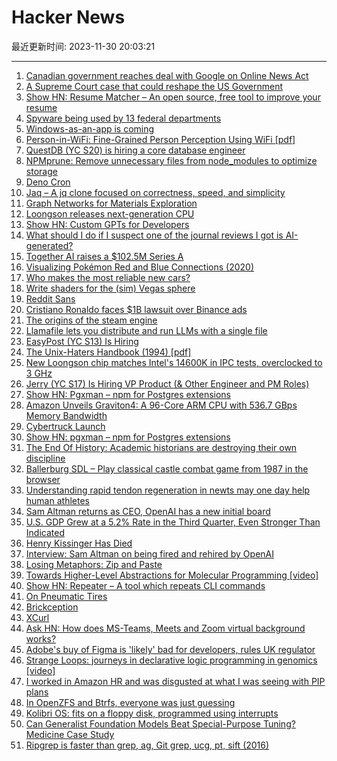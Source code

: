 # Hacker News

最近更新时间: 2023-11-30 20:03:21

--- 
1. [Canadian government reaches deal with Google on Online News Act](https://www.cbc.ca/news/politics/google-online-news-act-1.7043330) 
2. [A Supreme Court case that could reshape the US Government](https://www.readtangle.com/sec-v-jarkesy-supreme-court-case/) 
3. [Show HN: Resume Matcher – An open source, free tool to improve your resume](https://github.com/srbhr/Resume-Matcher) 
4. [Spyware being used by 13 federal departments](https://www.cbc.ca/news/canada/ottawa/spyware-federal-canada-government-department-privacy-1.7041255) 
5. [Windows-as-an-app is coming](https://www.computerworld.com/article/3711200/windows-as-an-app-is-coming.html) 
6. [Person-in-WiFi: Fine-Grained Person Perception Using WiFi [pdf]](https://www.ri.cmu.edu/app/uploads/2019/09/Person_in_WiFi_ICCV2019.pdf) 
7. [QuestDB (YC S20) is hiring a core database engineer](https://questdb.io/careers/core-database-engineer/) 
8. [NPMprune: Remove unnecessary files from node_modules to optimize storage](https://github.com/xthezealot/npmprune) 
9. [Deno Cron](https://deno.com/blog/cron) 
10. [Jaq – A jq clone focused on correctness, speed, and simplicity](https://github.com/01mf02/jaq) 
11. [Graph Networks for Materials Exploration](https://deepmind.google/discover/blog/millions-of-new-materials-discovered-with-deep-learning/) 
12. [Loongson releases next-generation CPU](https://www.ecns.cn/news/sci-tech/2023-11-29/detail-ihcvixpi0428703.shtml) 
13. [Show HN: Custom GPTs for Developers](https://chat.openai.com/g/g-91MAzeHrG-tsdoc-generator) 
14. [What should I do if I suspect one of the journal reviews I got is AI-generated?](https://academia.stackexchange.com/questions/204370/what-should-i-do-if-i-suspect-one-of-the-journal-reviews-i-got-is-al-generated) 
15. [Together AI raises a $102.5M Series A](https://www.together.ai/blog/series-a) 
16. [Visualizing Pokémon Red and Blue Connections (2020)](http://peterhajas.com/blog/pokemon_rb_connections.html) 
17. [Who makes the most reliable new cars?](https://www.consumerreports.org/cars/car-reliability-owner-satisfaction/who-makes-the-most-reliable-cars-a7824554938/) 
18. [Write shaders for the (sim) Vegas sphere](https://whenistheweekend.com/theSphere.html) 
19. [Reddit Sans](https://github.com/reddit/redditsans) 
20. [Cristiano Ronaldo faces $1B lawsuit over Binance ads](https://www.bbc.com/news/technology-67566602) 
21. [The origins of the steam engine](https://rootsofprogress.org/steam-engine-origins) 
22. [Llamafile lets you distribute and run LLMs with a single file](https://github.com/Mozilla-Ocho/llamafile) 
23. [EasyPost (YC S13) Is Hiring](https://www.easypost.com/careers) 
24. [The Unix-Haters Handbook (1994) [pdf]](https://web.mit.edu/~simsong/www/ugh.pdf) 
25. [New Loongson chip matches Intel's 14600K in IPC tests, overclocked to 3 GHz](https://www.tomshardware.com/news/loongson-launches-3a6000-cpu-matches-14600k-ipc) 
26. [Jerry (YC S17) Is Hiring VP Product (& Other Engineer and PM Roles)](https://jobs.ashbyhq.com/Jerry/921d3846-04e1-4430-a515-b91192a4993c) 
27. [Show HN: Pgxman – npm for Postgres extensions](https://pgxman.com/) 
28. [Amazon Unveils Graviton4: A 96-Core ARM CPU with 536.7 GBps Memory Bandwidth](https://www.anandtech.com/show/21172/amazon-unveils-graviton4-a-96core-cpu-with-5367-gbs-memory-bandwidth) 
29. [Cybertruck Launch](https://www.tesla.com/cybertruck) 
30. [Show HN: pgxman – npm for Postgres extensions](https://pgxman.com/) 
31. [The End Of History: Academic historians are destroying their own discipline](https://www.ian-leslie.com/p/the-end-of-history) 
32. [Ballerburg SDL – Play classical castle combat game from 1987 in the browser](https://baller.tuxfamily.org/online/) 
33. [Understanding rapid tendon regeneration in newts may one day help human athletes](https://bioengineer.org/understanding-rapid-tendon-regeneration-in-newts-may-one-day-help-human-athletes/) 
34. [Sam Altman returns as CEO, OpenAI has a new initial board](https://openai.com/blog/sam-altman-returns-as-ceo-openai-has-a-new-initial-board) 
35. [U.S. GDP Grew at a 5.2% Rate in the Third Quarter, Even Stronger Than Indicated](https://www.cnbc.com/2023/11/29/us-gdp-grew-at-a-5point2percent-rate-in-the-third-quarter-even-stronger-than-first-indicated.html) 
36. [Henry Kissinger Has Died](https://www.bbc.com/news/world-us-canada-67574495) 
37. [Interview: Sam Altman on being fired and rehired by OpenAI](https://www.theverge.com/2023/11/29/23982046/sam-altman-interview-openai-ceo-rehired) 
38. [Losing Metaphors: Zip and Paste](https://www.jefftk.com/p/losing-metaphors-zip-and-paste) 
39. [Towards Higher-Level Abstractions for Molecular Programming [video]](https://www.youtube.com/watch?v=rp2RqVE08Zo) 
40. [Show HN: Repeater – A tool which repeats CLI commands](https://github.com/baalimago/repeater) 
41. [On Pneumatic Tires](https://www.scopeofwork.net/on-pneumatic-tires/) 
42. [Brickception](https://brickception.xyz/) 
43. [XCurl](https://daniel.haxx.se/blog/2023/11/30/xcurl/) 
44. [Ask HN: How does MS-Teams, Meets and Zoom virtual background works?](https://news.ycombinator.com/item?id=38471162) 
45. [Adobe's buy of Figma is 'likely' bad for developers, rules UK regulator](https://www.theregister.com/2023/11/29/adobes_buy_of_figma_is/) 
46. [Strange Loops: journeys in declarative logic programming in genomics [video]](https://www.youtube.com/watch?v=CG24QFdVh-0) 
47. [I worked in Amazon HR and was disgusted at what I was seeing with PIP plans](https://www.businessinsider.com/amazon-hr-performance-improvement-plans-pip-pivot-had-to-quit-2023-11) 
48. [In OpenZFS and Btrfs, everyone was just guessing](https://www.phoronix.com/forums/forum/phoronix/latest-phoronix-articles/1424461-openzfs-is-still-battling-a-data-corruption-issue/page2) 
49. [Kolibri OS: fits on a floppy disk, programmed using interrupts](https://kolibrios.org/en/index.htm) 
50. [Can Generalist Foundation Models Beat Special-Purpose Tuning?Medicine Case Study](https://arxiv.org/abs/2311.16452) 
51. [Ripgrep is faster than grep, ag, Git grep, ucg, pt, sift (2016)](https://blog.burntsushi.net/ripgrep/) 
